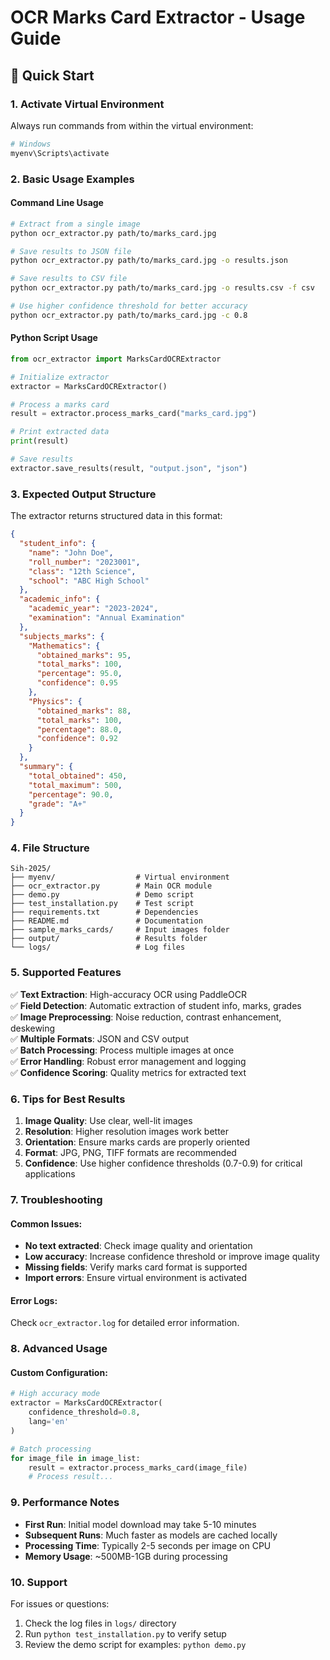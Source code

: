 # OCR Marks Card Extractor - Usage Guide

## 🚀 Quick Start

### 1. Activate Virtual Environment
Always run commands from within the virtual environment:

```bash
# Windows
myenv\Scripts\activate
```

### 2. Basic Usage Examples

#### Command Line Usage
```bash
# Extract from a single image
python ocr_extractor.py path/to/marks_card.jpg

# Save results to JSON file
python ocr_extractor.py path/to/marks_card.jpg -o results.json

# Save results to CSV file  
python ocr_extractor.py path/to/marks_card.jpg -o results.csv -f csv

# Use higher confidence threshold for better accuracy
python ocr_extractor.py path/to/marks_card.jpg -c 0.8
```

#### Python Script Usage
```python
from ocr_extractor import MarksCardOCRExtractor

# Initialize extractor
extractor = MarksCardOCRExtractor()

# Process a marks card
result = extractor.process_marks_card("marks_card.jpg")

# Print extracted data
print(result)

# Save results
extractor.save_results(result, "output.json", "json")
```

### 3. Expected Output Structure

The extractor returns structured data in this format:

```json
{
  "student_info": {
    "name": "John Doe",
    "roll_number": "2023001",
    "class": "12th Science",
    "school": "ABC High School"
  },
  "academic_info": {
    "academic_year": "2023-2024",
    "examination": "Annual Examination"
  },
  "subjects_marks": {
    "Mathematics": {
      "obtained_marks": 95,
      "total_marks": 100,
      "percentage": 95.0,
      "confidence": 0.95
    },
    "Physics": {
      "obtained_marks": 88,
      "total_marks": 100,
      "percentage": 88.0,
      "confidence": 0.92
    }
  },
  "summary": {
    "total_obtained": 450,
    "total_maximum": 500,
    "percentage": 90.0,
    "grade": "A+"
  }
}
```

### 4. File Structure
```
Sih-2025/
├── myenv/                  # Virtual environment
├── ocr_extractor.py        # Main OCR module
├── demo.py                 # Demo script
├── test_installation.py    # Test script
├── requirements.txt        # Dependencies
├── README.md               # Documentation
├── sample_marks_cards/     # Input images folder
├── output/                 # Results folder
└── logs/                   # Log files
```

### 5. Supported Features

✅ **Text Extraction**: High-accuracy OCR using PaddleOCR  
✅ **Field Detection**: Automatic extraction of student info, marks, grades  
✅ **Image Preprocessing**: Noise reduction, contrast enhancement, deskewing  
✅ **Multiple Formats**: JSON and CSV output  
✅ **Batch Processing**: Process multiple images at once  
✅ **Error Handling**: Robust error management and logging  
✅ **Confidence Scoring**: Quality metrics for extracted text  

### 6. Tips for Best Results

1. **Image Quality**: Use clear, well-lit images
2. **Resolution**: Higher resolution images work better
3. **Orientation**: Ensure marks cards are properly oriented
4. **Format**: JPG, PNG, TIFF formats are recommended
5. **Confidence**: Use higher confidence thresholds (0.7-0.9) for critical applications

### 7. Troubleshooting

#### Common Issues:
- **No text extracted**: Check image quality and orientation
- **Low accuracy**: Increase confidence threshold or improve image quality
- **Missing fields**: Verify marks card format is supported
- **Import errors**: Ensure virtual environment is activated

#### Error Logs:
Check `ocr_extractor.log` for detailed error information.

### 8. Advanced Usage

#### Custom Configuration:
```python
# High accuracy mode
extractor = MarksCardOCRExtractor(
    confidence_threshold=0.8,
    lang='en'
)

# Batch processing
for image_file in image_list:
    result = extractor.process_marks_card(image_file)
    # Process result...
```

### 9. Performance Notes

- **First Run**: Initial model download may take 5-10 minutes
- **Subsequent Runs**: Much faster as models are cached locally
- **Processing Time**: Typically 2-5 seconds per image on CPU
- **Memory Usage**: ~500MB-1GB during processing

### 10. Support

For issues or questions:
1. Check the log files in `logs/` directory
2. Run `python test_installation.py` to verify setup
3. Review the demo script for examples: `python demo.py`